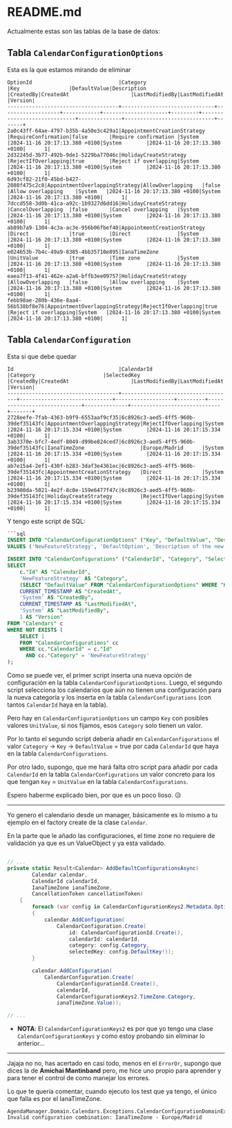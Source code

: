 # README.md

Actualmente estas son las tablas de la base de datos:

## Tabla `CalendarConfigurationOptions`

Esta es la que estamos mirando de eliminar

```textplain
OptionId                            |Category                      |Key                |DefaultValue|Description          |CreatedBy|CreatedAt                    |LastModifiedBy|LastModifiedAt               |Version|
------------------------------------+------------------------------+-------------------+------------+---------------------+---------+-----------------------------+--------------+-----------------------------+-------+
2a0c43ff-64ae-4797-b35b-4a50e3c429a1|AppointmentCreationStrategy   |RequireConfirmation|false       |Require confirmation |System   |2024-11-16 20:17:13.380 +0100|System        |2024-11-16 20:17:13.380 +0100|      1|
2d32245d-3b77-492b-9de1-5229ba77046c|HolidayCreateStrategy         |RejectIfOverlapping|true        |Reject if overlapping|System   |2024-11-16 20:17:13.380 +0100|System        |2024-11-16 20:17:13.380 +0100|      1|
6d93cf82-21f0-45bd-b427-2080f475c2c8|AppointmentOverlappingStrategy|AllowOverlapping   |false       |Allow overlapping    |System   |2024-11-16 20:17:13.380 +0100|System        |2024-11-16 20:17:13.380 +0100|      1|
7dccd558-3d0b-41ca-a92c-1b9327d6dd16|HolidayCreateStrategy         |CancelOverlapping  |false       |Cancel overlapping   |System   |2024-11-16 20:17:13.380 +0100|System        |2024-11-16 20:17:13.380 +0100|      1|
ab89b7a9-1304-4c3a-ac3e-956b06fbef40|AppointmentCreationStrategy   |Direct             |true        |Direct               |System   |2024-11-16 20:17:13.380 +0100|System        |2024-11-16 20:17:13.380 +0100|      1|
e024653b-7b4c-49a9-8385-4bb35710e895|IanaTimeZone                  |UnitValue          |true        |Time zone            |System   |2024-11-16 20:17:13.380 +0100|System        |2024-11-16 20:17:13.380 +0100|      1|
eaea7f13-4f41-462e-a2a6-bffb3ee09757|HolidayCreateStrategy         |AllowOverlapping   |false       |Allow overlapping    |System   |2024-11-16 20:17:13.380 +0100|System        |2024-11-16 20:17:13.380 +0100|      1|
febb98ae-280b-436e-8aa4-56b538bf8e76|AppointmentOverlappingStrategy|RejectIfOverlapping|true        |Reject if overlapping|System   |2024-11-16 20:17:13.380 +0100|System        |2024-11-16 20:17:13.380 +0100|      1|
```

## Tabla `CalendarConfiguration`

Esta si que debe quedar

```textplain
Id                                  |CalendarId                          |Category                      |SelectedKey        |CreatedBy|CreatedAt                    |LastModifiedBy|LastModifiedAt               |Version|
------------------------------------+------------------------------------+------------------------------+-------------------+---------+-----------------------------+--------------+-----------------------------+-------+
2728eefe-7fab-4363-b9f9-6553aaf9cf35|6c8926c3-aed5-4ff5-960b-39def35143fc|AppointmentOverlappingStrategy|RejectIfOverlapping|System   |2024-11-16 20:17:15.334 +0100|System        |2024-11-16 20:17:15.334 +0100|      1|
3ab3370e-bfc7-4edf-8049-d99be824ced7|6c8926c3-aed5-4ff5-960b-39def35143fc|IanaTimeZone                  |Europe/Madrid      |System   |2024-11-16 20:17:15.334 +0100|System        |2024-11-16 20:17:15.334 +0100|      1|
ab7e15a4-2ef1-430f-b283-3daf3e4361ec|6c8926c3-aed5-4ff5-960b-39def35143fc|AppointmentCreationStrategy   |Direct             |System   |2024-11-16 20:17:15.334 +0100|System        |2024-11-16 20:17:15.334 +0100|      1|
b23980da-5021-4e2f-8c0e-159e6477f47c|6c8926c3-aed5-4ff5-960b-39def35143fc|HolidayCreateStrategy         |RejectIfOverlapping|System   |2024-11-16 20:17:15.334 +0100|System        |2024-11-16 20:17:15.334 +0100|      1|
```

Y tengo este script de SQL:

```sql
```sql
INSERT INTO "CalendarConfigurationOptions" ("Key", "DefaultValue", "Description", "CreatedAt", "CreatedBy")
VALUES ('NewFeatureStrategy', 'DefaultOption', 'Description of the new feature', CURRENT_TIMESTAMP, 'System');
```

```sql
INSERT INTO "CalendarConfigurations" ("CalendarId", "Category", "SelectedKey", "CreatedAt", "CreatedBy", "LastModifiedAt", "LastModifiedBy", "Version")
SELECT
    c."Id" AS "CalendarId",
    'NewFeatureStrategy' AS "Category",
    (SELECT "DefaultValue" FROM "CalendarConfigurationOptions" WHERE "Key" = 'NewFeatureStrategy') AS "SelectedKey",
    CURRENT_TIMESTAMP AS "CreatedAt",
    'System' AS "CreatedBy",
    CURRENT_TIMESTAMP AS "LastModifiedAt",
    'System' AS "LastModifiedBy",
    1 AS "Version"
FROM "Calendars" c
WHERE NOT EXISTS (
    SELECT 1
    FROM "CalendarConfigurations" cc
    WHERE cc."CalendarId" = c."Id"
      AND cc."Category" = 'NewFeatureStrategy'
);
```

Como se puede ver, el primer script inserta una nueva opción de configuración en la tabla `CalendarConfigurationOptions`. Luego, el segundo script selecciona los calendarios que aún no tienen una configuración para la nueva categoría y los inserta en la tabla `CalendarConfigurations` (con tantos `CalendarId` haya en la tabla).

Pero hay en `CalendarConfigurationOptions` un campo `Key` con posibles valores `UnitValue`, si nos fijamos, esos `Category` solo tienen un valor.

Por lo tanto el segundo script debería añadir en `CalendarConfigurations` el valor `Category` -> `Key` -> `DefaultValue` = true por cada `CalendarId` que haya en la tabla `CalendarConfigurations`.

Por otro lado, supongo, que me hará falta otro script para añadir por cada `CalendarId` en la tabla `CalendarConfigurations` un valor concreto para los que tengan `Key` = `UnitValue` en la tabla `CalendarConfigurations`.

Espero haberme explicado bien, por que es un poco lioso. 😥

---

Yo genero el calendario desde un manager, básicamente es lo mismo a tu ejemplo en el factory create de la clase `Calendar`.

En la parte que le añado las configuraciones, el time zone no requiere de validación ya que es un ValueObject y ya esta validado.

```csharp

// ...
private static Result<Calendar> AddDefaultConfigurationsAsync(
        Calendar calendar,
        CalendarId calendarId,
        IanaTimeZone ianaTimeZone,
        CancellationToken cancellationToken)
    {
        foreach (var config in CalendarConfigurationKeys2.Metadata.Options.Values.Where(o => !o.IsUnitValue))
        {
            calendar.AddConfiguration(
                CalendarConfiguration.Create(
                    id: CalendarConfigurationId.Create(),
                    calendarId: calendarId,
                    category: config.Category,
                    selectedKey: config.DefaultKey!));
        }

        calendar.AddConfiguration(
            CalendarConfiguration.Create(
                CalendarConfigurationId.Create(),
                calendarId,
                CalendarConfigurationKeys2.TimeZone.Category,
                ianaTimeZone.Value));

// ...
```

- **NOTA**: El `CalendarConfigurationKeys2` es por que yo tengo una clase `CalendarConfigurationKeys` y como estoy probando sin eliminar lo anterior...

---

Jajaja no no, has acertado en casí todo, menos en el `ErrorOr`, supongo que dices la de **Amichai Mantinband** pero, me hice uno propio para aprender y para tener el control de como manejar los errores.

Lo que te quería comentar, cuando ejecuto los test que ya tengo, el único que falla es por el IanaTimeZone.

```textplain
AgendaManager.Domain.Calendars.Exceptions.CalendarConfigurationDomainException: Invalid configuration combination: IanaTimeZone - Europe/Madrid
```
